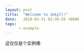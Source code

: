 ```yaml
---
layout: post
title:  "Welcome to Jekyll!"
date:   2018-03-31 02:36:26 +0800
tags:
      - example
---
```

这仅仅是个实例噢·
